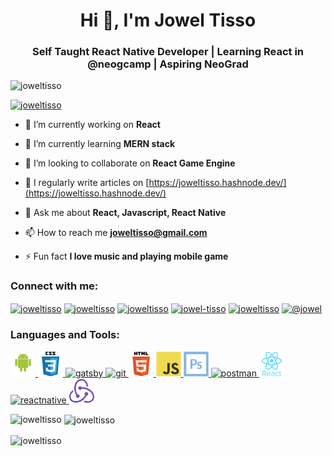 <h1 align="center">Hi 👋, I'm Jowel Tisso</h1>
<h3 align="center">Self Taught React Native Developer | Learning React in @neogcamp | Aspiring NeoGrad</h3>

<p align="left"> <img src="https://komarev.com/ghpvc/?username=joweltisso&label=Profile%20views&color=0e75b6&style=flat" alt="joweltisso" /> </p>

<p align="left"> <a href="https://twitter.com/joweltisso" target="blank"><img src="https://img.shields.io/twitter/follow/joweltisso?logo=twitter&style=for-the-badge" alt="joweltisso" /></a> </p>

- 🔭 I’m currently working on **React**

- 🌱 I’m currently learning **MERN stack**

- 👯 I’m looking to collaborate on **React Game Engine**

- 📝 I regularly write articles on [https://joweltisso.hashnode.dev/](https://joweltisso.hashnode.dev/)

- 💬 Ask me about **React, Javascript, React Native**

- 📫 How to reach me **joweltisso@gmail.com**

- ⚡ Fun fact **I love music and playing mobile game**

<h3 align="left">Connect with me:</h3>
<p align="left">
<a href="https://dev.to/joweltisso" target="blank"><img align="center" src="https://raw.githubusercontent.com/rahuldkjain/github-profile-readme-generator/master/src/images/icons/Social/devto.svg" alt="joweltisso" height="30" width="40" /></a>
<a href="https://twitter.com/joweltisso" target="blank"><img align="center" src="https://raw.githubusercontent.com/rahuldkjain/github-profile-readme-generator/master/src/images/icons/Social/twitter.svg" alt="joweltisso" height="30" width="40" /></a>
<a href="https://linkedin.com/in/joweltisso" target="blank"><img align="center" src="https://raw.githubusercontent.com/rahuldkjain/github-profile-readme-generator/master/src/images/icons/Social/linked-in-alt.svg" alt="joweltisso" height="30" width="40" /></a>
<a href="https://stackoverflow.com/users/jowel-tisso" target="blank"><img align="center" src="https://raw.githubusercontent.com/rahuldkjain/github-profile-readme-generator/master/src/images/icons/Social/stack-overflow.svg" alt="jowel-tisso" height="30" width="40" /></a>
<a href="https://codesandbox.com/joweltisso" target="blank"><img align="center" src="https://raw.githubusercontent.com/rahuldkjain/github-profile-readme-generator/master/src/images/icons/Social/codesandbox.svg" alt="joweltisso" height="30" width="40" /></a>
<a href="https://hashnode.com/@jowel" target="blank"><img align="center" src="https://raw.githubusercontent.com/rahuldkjain/github-profile-readme-generator/master/src/images/icons/Social/hashnode.svg" alt="@jowel" height="30" width="40" /></a>
</p>

<h3 align="left">Languages and Tools:</h3>
<p align="left"> <a href="https://developer.android.com" target="_blank" rel="noreferrer"> <img src="https://raw.githubusercontent.com/devicons/devicon/master/icons/android/android-original-wordmark.svg" alt="android" width="40" height="40"/> </a> <a href="https://www.w3schools.com/css/" target="_blank" rel="noreferrer"> <img src="https://raw.githubusercontent.com/devicons/devicon/master/icons/css3/css3-original-wordmark.svg" alt="css3" width="40" height="40"/> </a> <a href="https://www.gatsbyjs.com/" target="_blank" rel="noreferrer"> <img src="https://www.vectorlogo.zone/logos/gatsbyjs/gatsbyjs-icon.svg" alt="gatsby" width="40" height="40"/> </a> <a href="https://git-scm.com/" target="_blank" rel="noreferrer"> <img src="https://www.vectorlogo.zone/logos/git-scm/git-scm-icon.svg" alt="git" width="40" height="40"/> </a> <a href="https://www.w3.org/html/" target="_blank" rel="noreferrer"> <img src="https://raw.githubusercontent.com/devicons/devicon/master/icons/html5/html5-original-wordmark.svg" alt="html5" width="40" height="40"/> </a> <a href="https://developer.mozilla.org/en-US/docs/Web/JavaScript" target="_blank" rel="noreferrer"> <img src="https://raw.githubusercontent.com/devicons/devicon/master/icons/javascript/javascript-original.svg" alt="javascript" width="40" height="40"/> </a> <a href="https://www.photoshop.com/en" target="_blank" rel="noreferrer"> <img src="https://raw.githubusercontent.com/devicons/devicon/master/icons/photoshop/photoshop-line.svg" alt="photoshop" width="40" height="40"/> </a> <a href="https://postman.com" target="_blank" rel="noreferrer"> <img src="https://www.vectorlogo.zone/logos/getpostman/getpostman-icon.svg" alt="postman" width="40" height="40"/> </a> <a href="https://reactjs.org/" target="_blank" rel="noreferrer"> <img src="https://raw.githubusercontent.com/devicons/devicon/master/icons/react/react-original-wordmark.svg" alt="react" width="40" height="40"/> </a> <a href="https://reactnative.dev/" target="_blank" rel="noreferrer"> <img src="https://reactnative.dev/img/header_logo.svg" alt="reactnative" width="40" height="40"/> </a> <a href="https://redux.js.org" target="_blank" rel="noreferrer"> <img src="https://raw.githubusercontent.com/devicons/devicon/master/icons/redux/redux-original.svg" alt="redux" width="40" height="40"/> </a> </p>

<p><img align="left" src="https://github-readme-stats.vercel.app/api/top-langs?username=joweltisso&show_icons=true&locale=en&layout=compact" alt="joweltisso" /></p>

<p>&nbsp;<img align="center" src="https://github-readme-stats.vercel.app/api?username=joweltisso&show_icons=true&locale=en" alt="joweltisso" /></p>

<p><img align="center" src="https://github-readme-streak-stats.herokuapp.com/?user=joweltisso&" alt="joweltisso" /></p>
